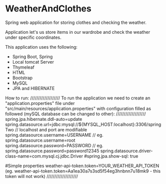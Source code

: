 # WeatherAndClothes
Spring web application for storing clothes and checking the weather.

Application let's us store items in our wardrobe and check the weather under specific coordinates.


This application uses the following:
- Spring Boot, Spring
- Local tomcat Server
- Thymeleaf
- HTML
- Bootstrap 
- MySQL
- JPA and HIBERNATE


How to run:
///////////////////
To run the application we need to create an "application.properties" file under "src/main/resources/application.properties" with configuration filled as followed (mySQL database can be changed to other):
///////////////////
spring.jpa.hibernate.ddl-auto=update
spring.datasource.url=jdbc:mysql://${MYSQL_HOST:localhost}:3306/springTwo     // localhost and port are modifiable
spring.datasource.username=USERNAME    // eg. spring.datasource.username=root
spring.datasource.password=PASSWORD    // eg. spring.datasource.password=password12345
spring.datasource.driver-class-name=com.mysql.cj.jdbc.Driver
#spring.jpa.show-sql: true

#Simple properties
weather-api-token.token=YOUR_WEATHER_API_TOKEN  (eg. weather-api-token.token=Aa1ea30a7s3sd5f54eg3hnbnn7u18mk9    -  this token will not work)
////////////////////
